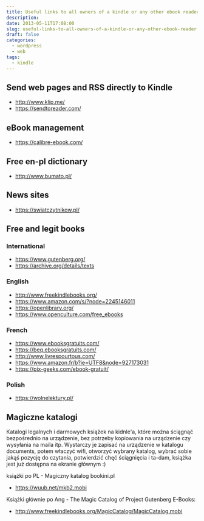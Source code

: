 ```yaml
---
title: Useful links to all owners of a kindle or any other ebook reader
description: 
date: 2013-05-11T17:08:00
slug: useful-links-to-all-owners-of-a-kindle-or-any-other-ebook-reader
draft: false
categories:
  - wordpress
  - web
tags:
  - kindle
---
```


## Send web pages and RSS directly to Kindle

* http://www.klip.me/
* https://sendtoreader.com/

## eBook management

* https://calibre-ebook.com/


## Free en-pl dictionary

* http://www.bumato.pl/ 


## News sites

* https://swiatczytnikow.pl/


## Free and legit books


### International

* https://www.gutenberg.org/
* https://archive.org/details/texts

### English

* http://www.freekindlebooks.org/
* https://www.amazon.com/s/?node=2245146011
* https://openlibrary.org/
* https://www.openculture.com/free_ebooks

### French

* https://www.ebooksgratuits.com/
* https://beq.ebooksgratuits.com/
* http://www.livrespourtous.com/
* https://www.amazon.fr/b?ie=UTF8&node=927173031
* https://pix-geeks.com/ebook-gratuit/

### Polish

* https://wolnelektury.pl/


## Magiczne katalogi

Katalogi legalnych i darmowych książek na kidnle'a, które można ściągnąć 
bezpośrednio na urządzenie, bez potrzeby kopiowania na urządzenie czy wysyłania na maila itp. 
Wystarczy je zapisać na urządzenie w katalogu documents, potem właczyć wifi, 
otworzyć wybrany katalog, wybrać sobie jakąś pozycję do czytania, 
potwierdzić chęć ściągnięcia i ta-dam, książka jest już dostępna na ekranie głównym :) 

książki po PL - Magiczny katalog bookini.pl 

* https://wuub.net/mkb2.mobi

Książki głównie po Ang - The Magic Catalog of Project Gutenberg E-Books: 

* http://www.freekindlebooks.org/MagicCatalog/MagicCatalog.mobi

